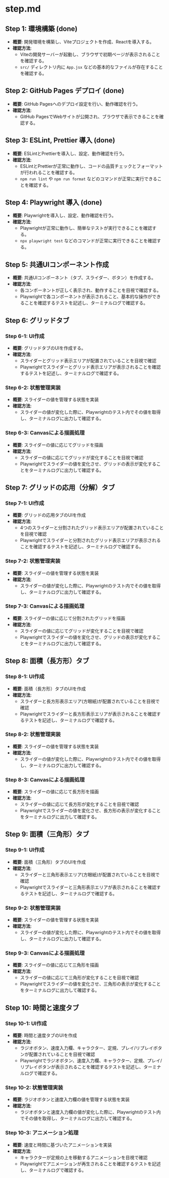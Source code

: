 # step.md

## Step 1: 環境構築 (done)

- **概要**: 開発環境を構築し、Viteプロジェクトを作成、Reactを導入する。
- **確認方法**:
  - Viteの開発サーバーが起動し、ブラウザで初期ページが表示されることを確認する。
  - `src/` ディレクトリ内に `App.jsx` などの基本的なファイルが存在することを確認する。

## Step 2: GitHub Pages デプロイ (done)

- **概要**: GitHub Pagesへのデプロイ設定を行い、動作確認を行う。
- **確認方法**:
  - GitHub PagesでWebサイトが公開され、ブラウザで表示できることを確認する。

## Step 3: ESLint, Prettier 導入 (done)

- **概要**: ESLintとPrettierを導入し、設定、動作確認を行う。
- **確認方法**:
  - ESLintとPrettierが正常に動作し、コードの品質チェックとフォーマットが行われることを確認する。
  - `npm run lint` や `npm run format` などのコマンドが正常に実行できることを確認する。

## Step 4: Playwright 導入 (done)

- **概要**: Playwrightを導入し、設定、動作確認を行う。
- **確認方法**:
  - Playwrightが正常に動作し、簡単なテストが実行できることを確認する。
  - `npx playwright test` などのコマンドが正常に実行できることを確認する。

## Step 5: 共通UIコンポーネント作成

- **概要**: 共通UIコンポーネント（タブ、スライダー、ボタン）を作成する。
- **確認方法**:
  - 各コンポーネントが正しく表示され、動作することを目視で確認する。
  - Playwrightで各コンポーネントが表示されること、基本的な操作ができることを確認するテストを記述し、ターミナルログで確認する。

## Step 6: グリッドタブ

### Step 6-1: UI作成
- **概要**: グリッドタブのUIを作成する。
- **確認方法**:
    - スライダーとグリッド表示エリアが配置されていることを目視で確認
    - Playwrightでスライダーとグリッド表示エリアが表示されることを確認するテストを記述し、ターミナルログで確認する。
### Step 6-2: 状態管理実装
- **概要**: スライダーの値を管理する状態を実装
- **確認方法**:
    - スライダーの値が変化した際に、Playwrightのテスト内でその値を取得し、ターミナルログに出力して確認する。
### Step 6-3: Canvasによる描画処理
- **概要**: スライダーの値に応じてグリッドを描画
- **確認方法**:
    - スライダーの値に応じてグリッドが変化することを目視で確認
    - Playwrightでスライダーの値を変化させ、グリッドの表示が変化することをターミナルログに出力して確認する。

## Step 7: グリッドの応用（分解）タブ

### Step 7-1: UI作成
- **概要**: グリッドの応用タブのUIを作成
- **確認方法**:
    - 4つのスライダーと分割されたグリッド表示エリアが配置されていることを目視で確認
    - Playwrightでスライダーと分割されたグリッド表示エリアが表示されることを確認するテストを記述し、ターミナルログで確認する。
### Step 7-2: 状態管理実装
- **概要**: スライダーの値を管理する状態を実装
- **確認方法**:
    - スライダーの値が変化した際に、Playwrightのテスト内でその値を取得し、ターミナルログに出力して確認する。
### Step 7-3: Canvasによる描画処理
- **概要**: スライダーの値に応じて分割されたグリッドを描画
- **確認方法**:
    - スライダーの値に応じてグリッドが変化することを目視で確認
    - Playwrightでスライダーの値を変化させ、グリッドの表示が変化することをターミナルログに出力して確認する。

## Step 8: 面積（長方形）タブ

### Step 8-1: UI作成
- **概要**: 面積（長方形）タブのUIを作成
- **確認方法**:
    - スライダーと長方形表示エリア(方眼紙)が配置されていることを目視で確認
    - Playwrightでスライダーと長方形表示エリアが表示されることを確認するテストを記述し、ターミナルログで確認する。
### Step 8-2: 状態管理実装
- **概要**: スライダーの値を管理する状態を実装
- **確認方法**:
    - スライダーの値が変化した際に、Playwrightのテスト内でその値を取得し、ターミナルログに出力して確認する。
### Step 8-3: Canvasによる描画処理
- **概要**: スライダーの値に応じて長方形を描画
- **確認方法**:
    - スライダーの値に応じて長方形が変化することを目視で確認
    - Playwrightでスライダーの値を変化させ、長方形の表示が変化することをターミナルログに出力して確認する。

## Step 9: 面積（三角形）タブ
### Step 9-1: UI作成
- **概要**: 面積（三角形）タブのUIを作成
- **確認方法**:
    - スライダーと三角形表示エリア(方眼紙)が配置されていることを目視で確認
    - Playwrightでスライダーと三角形表示エリアが表示されることを確認するテストを記述し、ターミナルログで確認する。
### Step 9-2: 状態管理実装
- **概要**: スライダーの値を管理する状態を実装
- **確認方法**:
    - スライダーの値が変化した際に、Playwrightのテスト内でその値を取得し、ターミナルログに出力して確認する。
### Step 9-3: Canvasによる描画処理
- **概要**: スライダーの値に応じて三角形を描画
- **確認方法**:
    - スライダーの値に応じて三角形が変化することを目視で確認
    - Playwrightでスライダーの値を変化させ、三角形の表示が変化することをターミナルログに出力して確認する。

## Step 10: 時間と速度タブ

### Step 10-1: UI作成
- **概要**: 時間と速度タブのUIを作成
- **確認方法**:
    - ラジオボタン、速度入力欄、キャラクター、定規、プレイ/リプレイボタンが配置されていることを目視で確認
    - Playwrightでラジオボタン、速度入力欄、キャラクター、定規、プレイ/リプレイボタンが表示されることを確認するテストを記述し、ターミナルログで確認する。
### Step 10-2: 状態管理実装
- **概要**: ラジオボタンと速度入力欄の値を管理する状態を実装
- **確認方法**:
    - ラジオボタンと速度入力欄の値が変化した際に、Playwrightのテスト内でその値を取得し、ターミナルログに出力して確認する。
### Step 10-3: アニメーション処理
- **概要**: 速度と時間に基づいたアニメーションを実装
- **確認方法**:
    - キャラクターが定規の上を移動するアニメーションを目視で確認
    - Playwrightでアニメーションが再生されることを確認するテストを記述し、ターミナルログで確認する。